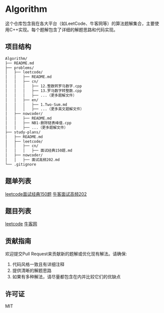 # Algorithm

这个仓库包含我在各大平台（如LeetCode、牛客网等）的算法题解集合，主要使用C++实现。每个题解包含了详细的解题思路和代码实现。

## 项目结构

```sh
Algorithm/
├── README.md
├── problems/
│   ├── leetcode/
│   │   ├── README.md
│   │   ├── cn/
│   │   │   ├── 12.整数转罗马数字.cpp
│   │   │   ├── 13.罗马数字转整数.cpp
│   │   │   ├── ...（更多题解文件）
│   │   ├── en/
│   │   │   ├── 1.Two-Sum.md
│   │   │   ├── ...（更多英文题解文件）
│   ├── nowcoder/
│   │   ├── README.md
│   │   ├── NB1-删除链表峰值.cpp
│   │   ├── ...（更多题解文件）
├── study-plans/
│   ├── README.md
│   ├── leetcode/
│   │   ├── cn/
│   │   │   ├── 面试经典150题.md
│   ├── nowcoder/
│   │   ├── 面试高频202.md
└── .gitignore
```

## 题单列表

[leetcode面试经典150题](./study-plans/leetcode/cn/面试经典150题.md)
[牛客面试高频202](./study-plans/nowcoder/面试高频202.md)

## 题目列表

[leetcode](./problems/leetcode/README.md)
[牛客网](./problems/nowcoder/README.md)


## 贡献指南

欢迎提交Pull Request来贡献新的题解或优化现有解法。请确保:

1. 代码风格一致且有详细注释
2. 提供清晰的解题思路
3. 如果有多种解法，请尽量都包含在内并比较它们的优缺点

## 许可证

MIT